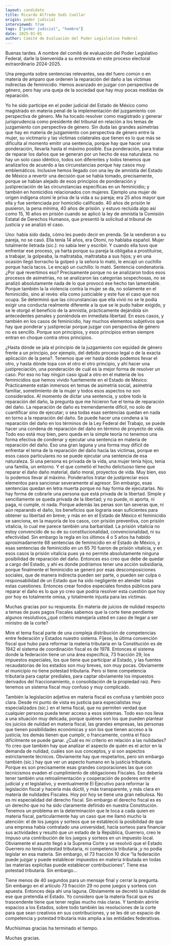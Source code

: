 ```yaml
---
layout: candidato
title: Ricardo Alfredo Sodi Cuellar
origin: poder judicial
interviewed: true
tags: ["poder judicial", "hombre"]
date: 2025-01-01
author: Comité de Evaluación del Poder Legislativo Federal
---
```


Buenas tardes. A nombre del comité de evaluación del Poder Legislativo Federal, darle la bienvenida a su entrevista en este proceso electoral extraordinario 2024-2025.

Una pregunta sobre sentencias relevantes, sea del fuero común o en materia de amparo que ordenen la reparación del daño a las víctimas indirectas de feminicidio. Hemos avanzado en juzgar con perspectiva de género, pero hay una queja de la sociedad que hay muy pocas medidas de reparación.

Yo he sido partícipe en el poder judicial del Estado de México como magistrado en materia penal de la implementación del juzgamiento con perspectiva de género. Me ha tocado resolver como magistrado y generar jurisprudencia como presidente del tribunal en relación a los temas de juzgamiento con perspectiva de género. Sin duda las grandes asimetrías que hay en materia de juzgamiento con perspectiva de género entre la mujer, su victimario y las víctimas colaterales que tienen es lo que más se dificulta al momento emitir una sentencia, porque  hay que hacer una ponderación, llevarla hasta el máximo posible. 
Esa ponderación, para tratar de reparar los daños que se generan por un hecho de esa naturaleza. no hay un solo caso idéntico, todos son diferentes y todos tenemos que analizarlos de acuerdo a las circunstancias porque hay casos muy emblemáticos. Inclusive hemos llegado con una ley de amnistía del Estado de México a revertir una decisión que se había tomado, precisamente, porque se habían alejado de esos principios de ponderación y justipreciación de las circunstancias específicas en un feminicidio; y también en homicidios relacionados con mujeres. 
Ejemplo una mujer de origen indígena otomí le priva de la vida a su pareja; era 25 años mayor que ella y fue sentenciada por homicidio calificado. 40 años de prisión le pusieron, la pena mínima, 40 años de prisión. y estuvo recluida algo así como 15, 16 años en prisión cuando se aplicó la ley de amnistía la Comisión Estatal de Derechos Humanos, que presentó la solicitud al tribunal de justicia y se analizó el caso.

Uno: había sido dada, cómo les puedo decir en prenda. Se la vendieron a su pareja, no se casó. Ella tenía 14 años, era Otomí, no hablaba español. Mujer totalmente iletrada (sic.): no sabía leer y escribir. Y cuando ella tuvo que enfrentar ese proceso, ya harta porque su pareja la obligaba a prostituirse, a trabajar, la golpeaba, la maltrataba, maltrataba a sus hijos; y en una ocasión llegó borracho la golpeó y la señora lo mató, le encajó un cuchillo porque hacía tacos. Le encajó un cuchillo: lo mató. Sentencia condenatoria. 
¿Por qué revertimos  eso? Precisamente porque no se analizaron todos esos procesos de asimetrías, no se analizaron las categorías sospechosas, no se analizó absolutamente nada de lo que provocó ese hecho tan lamentable. Porque también la la violencia contra la mujer se da, no solamente en el feminicidio, sino al revés: ella como justiciable y este fue el caso que nos ocupa. Se determinó que las circunstancias que ella vivió no se le podía exigir una conducta realmente diferente a la que se le pudo haber exigido, y se le otorgó el beneficio de la amnistía, prácticamente dejándola sin antecedentes penales y poniéndola en inmediata libertad. En esos casos, y también en los casos de feminicidio, hay muchos elementos subjetivos que hay que ponderar y justipreciar porque juzgar con perspectiva de género no es sencillo. Porque son principios, y esos principios entran siempre entran en choque contra otros principios.

¿Hasta dónde se jala el principio de la juzgamiento con equidad de género frente a un principio, por ejemplo, del debido proceso legal o de la exacta aplicación de la pena?. Tenemos que ver hasta dónde podemos llevar el otro, y hasta dónde topa con el otro el otro principio, y ahí hacer una justipreciación, una ponderación de cuál es la mejor forma de resolver un caso. Por eso no hay ningún caso igual a otro en el materia de los feminicidios que hemos vivido fuertemente en el Estado de México. Prácticamente están inmersos en temas de asimetría social, asimetría familiar, sometimiento de la mujer y todos esos aspectos no son considerados. Al momento de dictar una sentencia, y sobre todo la reparación del daño, la pregunta que me hicieron fue el tema de reparación del daño. La reparación de daño es tremendamente difícil, no solo de cuantificar sino de ejecutar; o sea todas esas sentencias quedan en nada en torno a la reparación del daño. Se puede hacer una condena a la reparación del daño en los términos de la Ley Federal del Trabajo, se puede hacer una condena de reparación del daño en término de proyecto de vida. Todo eso está muy bien, pero queda en la simple teoría no tenemos una forma efectiva de condenar y ejecutar una sentencia en materia de reparación del daño. Eso una gran laguna y una forma muy difícil de enfrentar el tema de la reparación del daño hacia las víctimas, porque en esos casos particulares no se puede ejecutar una sentencia de esa naturaleza. 
Si una persona es privada de la vida, una mujer tenía hijos, tenía una familia, un entorno. Y el que cometió el hecho delictuoso tiene que reparar el daño daño material, daño moral, proyectos de vida. Muy bien, eso lo podemos llevar al máximo. Ponderarlos tratar de justipreciar esos elementos para sancionar severamente al agresor. Sin embargo, esas sentencias quedan en letra muerta porque no hay forma de ejecutarlas. No hay forma de cobrarle una persona que está privada de la libertad. Simple y sencillamente se queda privada de la libertad; y no puede, ni aporta, ni paga, ni cumple, ni nada. Porque además las penas son tan severas que, ni aún reparando el daño, los beneficios que lograría sean suficientes para obtener su libertad en breve; y más en en el Estado de México el feminicidio se sanciona, en la mayoría de los casos, con prisión preventiva, con prisión vitalicia, lo cual me parece también una barbaridad. La prisión vitalicia no estoy convencido de su de su constitucionalidad, convencionalidad, ni su efectividad. 
Sin embargo la regla en los últimos 4 o 5 años ha habido aproximadamente 68 sentencias de feminicidio en el Estado de México, y esas sentencias de feminicidio en un 65 70 fueron de prisión vitalicia, y en esos casos la prisión vitalicia pues ya no permite absolutamente ninguna posibilidad de reparación del daño. Entonces eso creo que debe de quedar a cargo del Estado, y ahí es donde podríamos tener una acción subsidiaria, porque finalmente el feminicidio se generó por esas descomposiciones sociales, que de manera indirecta pueden ser parte, o pueden ser culpa o responsabilidad de un Estado que ha sido negligente en atender todas estas cuestiones. Entonces crear fondos especiales fondos públicos para reparar el daño es lo que yo creo que podría resolver esta cuestión que hoy por hoy es totalmente omisa, y totalmente injusta para las víctimas.

Muchas gracias por su respuesta. En materia de juicios de nulidad respecto a temas de pues pagos Fiscales sabemos que la corte tiene pendiente algunos resolutivos,¿qué criterio manejaría usted en caso de llegar a ser ministro de la corte?

Mire el tema fiscal parte de una compleja distribución de competencias entre federación y Estados nuestro sistema. Fíjese, la última convención fiscal que hubo para reformar la materia tributaria en la Constitución es de 1942 el sistema de coordinación fiscal es de 1978. Entonces el sistema donde la federación tiene un una área específica, 73 fracción 29, los impuestos especiales, los que tiene que participar al Estado, y las fuentes recaudatorias de los estados son muy breves, son muy pocas. Obviamente el municipio no tiene potestad tributaria. Pero sí tiene competencia tributaria para captar prediales, para captar obviamente los impuestos derivados del fraccionamiento, o consolidación de la propiedad raíz. Pero tenemos un sistema fiscal muy confuso y muy complicado.

También la legislación adjetiva en materia fiscal es confusa y también poco clara. Desde mi punto de vista es justicia para especialistas muy especializados (sic.) en el tema fiscal, que no permiten verdad que cualquier persona pueda tener acceso a esos sistemas. Todo eso nos lleva a una situación muy delicada, porque quiénes son los que pueden plantear los juicios de nulidad en materia fiscal, las grandes empresas, las personas que tienen posibilidades económicas y son los que tienen acceso a la justicia; los demás tienen que cumplir, o francamente, contra el fisco difícilmente se puede ganar. 
¿Cuál es mi criterio en relación a las nulidades? Yo creo que también hay que analizar el aspecto de quién es el actor en la demanda de nulidad, cuáles son sus conceptos, y si son aspectos estrictamente técnicos. Obviamente hay que respetarlos, pero sin embargo también (sic.) hay que ver un aspecto humano en la justicia tributaria. Porque es son precisamente esas grandes corporaciones las que con tecnicismos evaden el cumplimiento de obligaciones Fiscales. Eso debería tener también una retroalimentación y cooperación de poderes entre el judicial y el legislativo, y eventualmente El Ejecutivo para reformar la legislación fiscal y hacerla más dúctil, y más transparente, y más clara en materia de nulidades Fiscales. Hoy por hoy se tiene una gran nebulosa. No es mi especialidad del derecho fiscal. Sin embargo el derecho fiscal es es un derecho que no ha sido claramente definido en nuestra Constitución. Tenemos un problema en la determinación que le toca a cada quien en materia fiscal, particularmente hay un caso que me llamó mucho la atención: el de los juegos y sorteos que se estableció  la posibilidad de que una empresa había contratado una universidad, hacía sorteos para financiar sus actividades y resultó que un estado de la República, Guerrero, creo le impuso una contribución de los juegos y sorteos en un impuesto local. Obviamente el asunto llegó a la Suprema Corte y se resolvió que el Estado Guerrero no tenía potestad tributaria, ni competencia tributaria ,y no podía legislar en esa materia. Sin embargo, el 73 fracción 10 dice “la federación puede juzgar y puede establecer impuestos en materia tributada en todas las materias explícitas puede establecer contribuciones”. Tiene esa potestad tributaria. Sin embargo…

Tiene menos de 40 segundos para un mensaje final y cerrar la pregunta.
Sin embargo en el artículo 73 fracción 29 no pone juegos y sorteos con apuesta. Entonces deja ahí una laguna. Obviamente se decretó la nulidad de ese que pretendía el Estado. Yo considero que la materia fiscal que es trascendente tiene que tener reglas mucho más claras. Y también abrirle espacios a los Estados, sobre todo también las resoluciones de la corte para que sean creativos en sus contribuciones, y se les dé un espacio de competencia y potestad tributaria más amplia a las entidades federativas.

Muchísimas gracias ha terminado el tiempo.

Muchas gracias.

